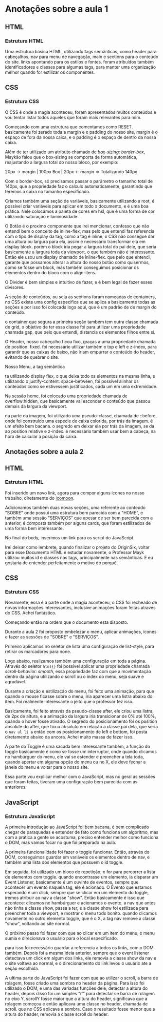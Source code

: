 # Anotações sobre a aula 1 

## HTML

### Estrutura HTML

Uma estrutura básica HTML, utilizando tags semânticas, como header para cabeçalhos, nav para menu de navegação, main e sections para o conteúdo do site.
links apontando para os estilos e fontes.
foram atribuídos também identificadores e classes para algumas tags, para manter uma organização melhor quando for estilizar os componentes.

## CSS

### Estrutura CSS

O CSS é onde a magia aconteceu, foram apresentados muitos conteúdos e vou tentar listar todos aqueles que foram mais relevantes para mim.

Começando com uma estrutura que comentamos como RESET, basicamente foi zerado toda a margin e o padding do nosso site, margin é o espaço de fora da nossa caixa, e o padding é o espaço de dentro da nossa caixa.

Além de ter utilizado um atributo chamado de *box-sizing: border-box*, Maykão falou que o box-sizing se comporta de forma automática, reajustando a largura total do nosso bloco, por exemplo: 

20px -> margin | 100px Box | 20px <- margin => Totalizando 140px 

Com o border-box, só precisamos passar o parâmetro o tamanho total de 140px, que a propriedade faz o calculo automaticamente, garantindo que teremos a caixa no tamanho especificado.

Criamos também uma seção de variáveis, basicamente utilizando a root, é possível criar variáveis para aplicar em todo o documento, e é uma boa prática. Nele colocamos a paleta de cores em hsl, que é uma forma de cor utilizando saturação e luminosidade.

O Botão é o proximo componente que irei mencionar, confesso que não entendi bem o conceito de inline-flex, mas pelo que entendi faz referencia com o tipo de display da tag, como a tag <a> é inline, o CSS não consegue dar uma altura ou largura para ela, assim é necessário transformar ela em display block. porém o block iria pegar a largura total do pai dele, que seria basicamente a largura toda da viewport. o que também não é interessante.
Então ele usou um display chamado de inline-flex. que pelo que entendi, garante que possamos alterar a altura do nosso botão como quisermos, como se fosse um block, mas também conseguimos posicionar os elementos dentro do bloco com o align-itens.

O Divider é bem simples e intuitivo de fazer, e é bem legal de fazer esses divisores.

A seção de conteúdos, ou seja as sections foram nomeadas de containers, no CSS existe uma config especifica que se aplica a basicamente todas as seções e por isso foi colocada logo aqui, que é um padrão de de margin do conteúdo. 

o container que segura a primeira seção também tem outra classe chamada de grid, o objetivo de ter essa classe foi para utilizar uma propriedade chamada gap, que pelo que entendi, distancia os elementos filhos entre si.

O Header, nosso cabeçalho ficou fixo, graças a uma propriedade chamada de position: fixed.
foi necessário utilizar também o top e left e z-index, para garantir que as caixas de baixo, não iriam empurrar o conteúdo do header, evitando de quebrar o site.

Nosso Menu, a tag semântica <nav> ta utilizando display flex, o que deixa todo os elementos na mesma linha, e utilizando o justify-content: space-between, foi possível alinhar os conteúdos como se estivessem justificados, cada um em uma extremidade.

Na sessão home, foi colocado uma propriedade chamada de overflow:hidden, que basicamente vai esconder o conteúdo que passou demais da largura da viewport.

na parte da imagem, foi utilizado uma pseudo-classe, chamada de ::before, onde foi construído uma especie de caixa colorida, por trás da imagem. é um efeito bem bacana.
o segredo em deixar ela por trás da imagem, se da ao position relative e z-index.
é necessário também usar bem a cabeça, na hora de calcular a posição da caixa.

# Anotações sobre a aula 2

## HTML

### Estrutura HTML
Foi inserido um novo link, agora para compor alguns ícones no nosso trabalho, diretamente do <a href="https://icomoon.io/"> Icomoon</a>.

Adicionamos também duas novas seções, uma referente ao conteúdo "SOBRE" onde possui uma estrutura bem parecida com a "HOME", e também uma sessão "SERVIÇOS" que apesar de ser bem parecida com a anterior, é composta também por alguns cards, que foram estilizados de uma forma bem interessante.

No final do body, inserimos um link para os script do JavaScript.

Irei deixar como lembrete, quando finalizar o projeto do OriginSix, voltar para esse Documento HTML e estudar novamente, o Professor Mayk utilizou muitos id e classes nas tags, principalmente nas semânticas.
E eu gostaria de entender perfeitamente o motivo do porquê.

## CSS

### Estrutura CSS

Novamente, essa é a parte onde a magia aconteceu, o CSS foi recheado de novas informações interessantes, inclusive animações foram feitas através do CSS. Achei fantástico.

Começando então na ordem que o documento esta disposto.

Durante a aula 2 foi proposto embelezar o menu, aplicar animações, ícones e fazer as sessões de "SOBRE" e "SERVIÇOS".

Primeiro aplicamos no seletor de lista uma configuração de list-style, para retirar os marcadores para none.

Logo abaixo, realizamos também uma configuração em toda a página. Através do seletor `html{}` foi possível aplicar uma propriedade chamada *scroll-behavior: smooth*, essa propriedade faz com que a movimentação dentro da página utilizando o scroll ou o index do menu, seja suave e agradável.

Durante a criação e estilização do menu, foi feito uma animação, para que quando o mouse ficasse sobre o menu, iria aparecer uma listra abaixo do item. Foi realmente interessante o jeito que o professor fez isso.

Basicamente, foi feito através da pseudo-classe after, ele criou uma listra, de 2px de altura, e a animação da largura iria transicionar de 0% até 100%, quando o hover fosse ativado.
O segredo do posicionamento foi os position absolute do after, que ficou absoluto em relação a classe pai dela, que seria o `nav ul li a` então com os posicionamento de left e bottom, foi posta diretamente abaixo da ancora.
Achei muito massa de fazer isso.

A parte do Toggle é uma sacada bem interessante também, a função do toggle basicamente é como se fosse um interruptor, onde quando clicamos no hambúrguer do menu, ele vai se estender e preencher a tela toda, quando apertar em alguma opção do menu ou no X, ele deve fechar a janela do menu e voltar para o nosso site.

Essa parte vou explicar melhor com o JavaScript, mas no geral as sessões que foram feitas, tiveram uma configuração bem parecida com as anteriores.

## JavaScript

### Estrutura JavaScript

A primeira introdução ao JavaScript foi bem bacana, é bem complicado chegar de paraquedas e entender de fato como funciona um algoritmo, mas com a prática a gente se acostuma, preciso entender melhor como funciona o DOM, mas vamos focar no que foi preparado na aula.

A primeira funcionalidade foi fazer o toggle funcionar. Então, através do DOM, conseguimos guardar em variáveis os elementos dentro de nav, e também uma lista dos elementos que possuem o id toggle.

Em seguida, foi utilizado um bloco de repetição, o for para percorrer a lista de elementos com toggle. quando encontrasse um elemento, ia disparar um Event Listener, basicamente é um ouvinte de eventos, sempre que acontecer um evento naquela tag, ele é acionado.
O Evento que estamos esperando é um click, sempre que se clicar em um elemento do toggle, iremos atribuir ao nav a classe "show".
Então basicamente é isso que acontece: clicamos no hambúrguer e acionamos o evento, a nav que antes não tinha a classe show, passa a ter, e a classe show foi estilizada para preencher toda a viewport, e mostrar o menu todo bonito.
quando clicamos novamente no outro elemento toggle, que é o X, a tag nav remove a classe "show", voltando ao site normal.

O próximo passo foi fazer com que ao clicar em um item do menu, o menu sumia e direcionava o usuário para o local especificado.

para isso foi necessário guardar a referencia a todos os links, com o DOM também.
Depois foi a mesma ideia anterior, sempre que o event listener detectava um click em algum dos links, ele removia a classe show da nav e o site voltava ao normal, e o direcionamento do link levou o usuário ate a seção escolhida.

A ultima parte do JavaScript foi fazer com que ao utilizar o scroll, a barra de rolagem, fosse criado uma sombra no header da página.
Para isso foi utilizado o DOM, e uma das variadas funções dele, detectar a altura do header, depois disso foi um simples "if" para detectar se barra de rolagem no eixo Y, scrollY fosse maior que a altura do header, significava que a rolagem começou e então aplicava uma classe no header, chamada de scroll. que no CSS aplicava a sombra.
Caso o resultado fosse menor que a altura do header, removia a classe scroll do header.